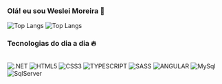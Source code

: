 ### Olá! eu sou Weslei Moreira 👋

![Top Langs](https://github-readme-stats.vercel.app/api?username=wesleimoreira&show_icons=true&theme=dark&include_all_commits=true&count_private=true)
![Top Langs](https://github-readme-stats.vercel.app/api/top-langs/?username=wesleimoreira&layout=compact&langs_count=7&theme=dark)

### Tecnologias do dia a dia 🔥

<div style="display: inline-block;"> <br>
    <img align="center" alt=".NET" src="https://img.shields.io/badge/.NET-5C2D91?style=for-the-badge&logo=.net&logoColor=white" />    
    <img align="center" alt="HTML5" src="https://img.shields.io/badge/HTML5-E34F26?style=for-the-badge&logo=html5&logoColor=white" />
    <img align="center" alt="CSS3" src="https://img.shields.io/badge/CSS3-1572B6?style=for-the-badge&logo=css3&logoColor=white" />
    <img align="center" alt="TYPESCRIPT" src="https://img.shields.io/badge/TypeScript-007ACC?style=for-the-badge&logo=typescript&logoColor=white" />
    <img align="center" alt="SASS" src="https://img.shields.io/badge/Sass-CC6699?style=for-the-badge&logo=sass&logoColor=white" />
    <img align="center" alt="ANGULAR" src="https://img.shields.io/badge/Angular-DD0031?style=for-the-badge&logo=angular&logoColor=white" />  
    <img align="center" alt="MySql" src="https://img.shields.io/badge/MySQL-005C84?style=for-the-badge&logo=mysql&logoColor=white"/>  
    <img align="center" alt="SqlServer" src="https://img.shields.io/badge/%20SQL%20Server-CC2927?style=for-the-badge&logo=microsoft%20sql%20server&logoColor=white"/>   
</div>
